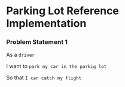 # Parking Lot Reference Implementation

### Problem Statement 1

As a `driver` 

I want to `park my car in the parkig lot`

So that `I can catch my flight`
